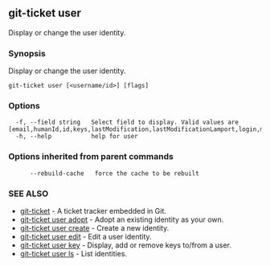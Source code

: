 ## git-ticket user

Display or change the user identity.

### Synopsis

Display or change the user identity.

```
git-ticket user [<username/id>] [flags]
```

### Options

```
  -f, --field string   Select field to display. Valid values are [email,humanId,id,keys,lastModification,lastModificationLamport,login,metadata,name,phabId]
  -h, --help           help for user
```

### Options inherited from parent commands

```
      --rebuild-cache   force the cache to be rebuilt
```

### SEE ALSO

* [git-ticket](git-ticket.md)	 - A ticket tracker embedded in Git.
* [git-ticket user adopt](git-ticket_user_adopt.md)	 - Adopt an existing identity as your own.
* [git-ticket user create](git-ticket_user_create.md)	 - Create a new identity.
* [git-ticket user edit](git-ticket_user_edit.md)	 - Edit a user identity.
* [git-ticket user key](git-ticket_user_key.md)	 - Display, add or remove keys to/from a user.
* [git-ticket user ls](git-ticket_user_ls.md)	 - List identities.

